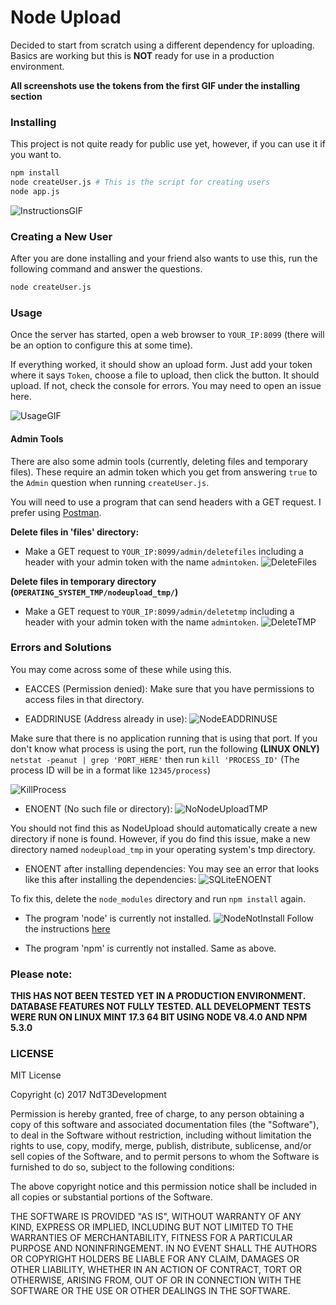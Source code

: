 # Node Upload
Decided to start from scratch using a different dependency for uploading. Basics are working but this is **NOT** ready for use in a production environment.

**All screenshots use the tokens from the first GIF under the installing section**

### Installing
This project is not quite ready for public use yet, however, if you can use it if you want to.

```sh
npm install
node createUser.js # This is the script for creating users
node app.js
```

![InstructionsGIF](https://i.imgur.com/gMNDSZC.gif)

### Creating a New User
After you are done installing and your friend also wants to use this, run the following command and answer the questions.

```sh
node createUser.js
```

### Usage

Once the server has started, open a web browser to `YOUR_IP:8099` (there will be an option to configure this at some time).

If everything worked, it should show an upload form. Just add your token where it says `Token`, choose a file to upload, then click the button. It should upload. If not, check the console for errors. You may need to open an issue here.

![UsageGIF](https://i.imgur.com/bZqbH0t.png)

#### Admin Tools

There are also some admin tools (currently, deleting files and temporary files). These require an admin token which you get from answering `true` to the `Admin` question when running `createUser.js`.

You will need to use a program that can send headers with a GET request. I prefer using [Postman](https://getpostman.com).

 **Delete files in 'files' directory:**
  - Make a GET request to `YOUR_IP:8099/admin/deletefiles` including a header with your admin token with the name `admintoken`.
  ![DeleteFiles](https://i.imgur.com/aVtL3d7.png)

  **Delete files in temporary directory (`OPERATING_SYSTEM_TMP/nodeupload_tmp/`)**
  - Make a GET request to `YOUR_IP:8099/admin/deletetmp` including a header with your admin token with the name `admintoken`.
  ![DeleteTMP](https://i.imgur.com/XXUjU38.png)

### Errors and Solutions
You may come across some of these while using this.

- EACCES (Permission denied): Make sure that you have permissions to access files in that directory.

- EADDRINUSE (Address already in use):
![NodeEADDRINUSE](https://i.imgur.com/gjOM9Vp.png)

Make sure that there is no application running that is using that port. If you don't know what process is using the port, run the following **(LINUX ONLY)** `netstat -peanut | grep 'PORT_HERE'` then run `kill 'PROCESS_ID'` (The process ID will be in a format like `12345/process`)

![KillProcess](https://i.imgur.com/zlgFpew.png)

- ENOENT (No such file or directory):
![NoNodeUploadTMP](https://i.imgur.com/lxe00fe.png)

You should not find this as NodeUpload should automatically create a new directory if none is found. However, if you do find this issue, make a new directory named `nodeupload_tmp` in your operating system's tmp directory.

- ENOENT after installing dependencies: You may see an error that looks like this after installing the dependencies:
![SQLiteENOENT](https://i.imgur.com/bhJ7BbG.png)

To fix this, delete the `node_modules` directory and run `npm install` again.

- The program 'node' is currently not installed.
![NodeNotInstall](https://i.imgur.com/xUHT8FJ.png)
Follow the instructions [here](https://nodejs.org/en/download/package-manager/)

- The program 'npm' is currently not installed.
Same as above.

### Please note:
**THIS HAS NOT BEEN TESTED YET IN A PRODUCTION ENVIRONMENT. DATABASE FEATURES NOT FULLY TESTED. ALL DEVELOPMENT TESTS WERE RUN ON LINUX MINT 17.3 64 BIT USING NODE V8.4.0 AND NPM 5.3.0**

### LICENSE
MIT License

Copyright (c) 2017 NdT3Development

Permission is hereby granted, free of charge, to any person obtaining a copy
of this software and associated documentation files (the "Software"), to deal
in the Software without restriction, including without limitation the rights
to use, copy, modify, merge, publish, distribute, sublicense, and/or sell
copies of the Software, and to permit persons to whom the Software is
furnished to do so, subject to the following conditions:

The above copyright notice and this permission notice shall be included in all
copies or substantial portions of the Software.

THE SOFTWARE IS PROVIDED "AS IS", WITHOUT WARRANTY OF ANY KIND, EXPRESS OR
IMPLIED, INCLUDING BUT NOT LIMITED TO THE WARRANTIES OF MERCHANTABILITY,
FITNESS FOR A PARTICULAR PURPOSE AND NONINFRINGEMENT. IN NO EVENT SHALL THE
AUTHORS OR COPYRIGHT HOLDERS BE LIABLE FOR ANY CLAIM, DAMAGES OR OTHER
LIABILITY, WHETHER IN AN ACTION OF CONTRACT, TORT OR OTHERWISE, ARISING FROM,
OUT OF OR IN CONNECTION WITH THE SOFTWARE OR THE USE OR OTHER DEALINGS IN THE
SOFTWARE.
